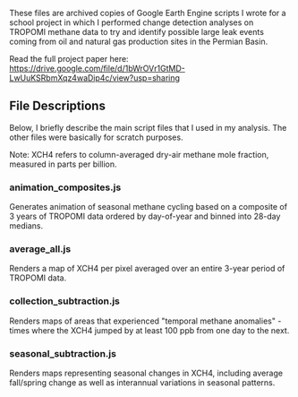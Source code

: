 These files are archived copies of Google Earth Engine scripts I wrote for a school project in which I performed change detection analyses on TROPOMI methane data to try and identify possible large leak events coming from oil and natural gas production sites in the Permian Basin.  

Read the full project paper here: https://drive.google.com/file/d/1bWrOVr1GtMD-LwUuKSRbmXqz4waDip4c/view?usp=sharing

## File Descriptions

Below, I briefly describe the main script files that I used in my analysis.  The other files were basically for scratch purposes.

Note: XCH4 refers to column-averaged dry-air methane mole fraction, measured in parts per billion.  

### animation_composites.js

Generates animation of seasonal methane cycling based on a composite of 3 years of TROPOMI data ordered by day-of-year and binned into 28-day medians.

### average_all.js

Renders a map of XCH4 per pixel averaged over an entire 3-year period of TROPOMI data.

### collection_subtraction.js

Renders maps of areas that experienced "temporal methane anomalies" - times where the XCH4 jumped by at least 100 ppb from one day to the next. 

### seasonal_subtraction.js

Renders maps representing seasonal changes in XCH4, including average fall/spring change as well as interannual variations in seasonal patterns.
